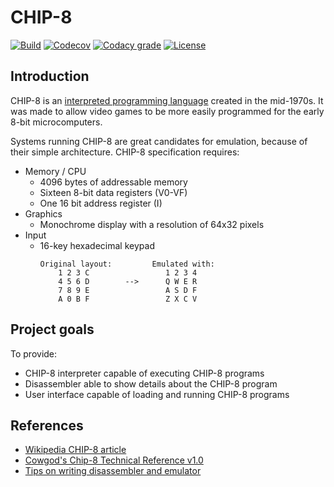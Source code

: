 # CHIP-8

[![Build](https://img.shields.io/appveyor/ci/kurtanr/Chip8.svg)](https://ci.appveyor.com/project/kurtanr/Chip8)
[![Codecov](https://img.shields.io/codecov/c/gh/kurtanr/Chip8)](https://codecov.io/gh/kurtanr/Chip8)
[![Codacy grade](https://img.shields.io/codacy/grade/150a141a27f940a4a3d8429f40d9d101)](https://app.codacy.com/app/kurtanr/Chip8)
[![License](https://img.shields.io/github/license/kurtanr/Chip8.svg)](https://github.com/kurtanr/Chip8/blob/master/LICENSE)

## Introduction

CHIP-8 is an [interpreted programming language](https://en.wikipedia.org/wiki/Interpreted_language) created in the mid-1970s. It was made to allow video games to be more easily programmed for the early 8-bit microcomputers.

Systems running CHIP-8 are great candidates for emulation, because of their simple architecture. CHIP-8 specification requires:

-   Memory / CPU
    -   4096 bytes of addressable memory
    -   Sixteen 8-bit data registers (V0-VF)
    -   One 16 bit address register (I)
-   Graphics
    -   Monochrome display with a resolution of 64x32 pixels
-   Input
    -   16-key hexadecimal keypad
        ```
        Original layout:         Emulated with:
            1 2 3 C                 1 2 3 4
            4 5 6 D        -->      Q W E R
            7 8 9 E                 A S D F
            A 0 B F                 Z X C V
        ```

## Project goals

To provide:

-   CHIP-8 interpreter capable of executing CHIP-8 programs
-   Disassembler able to show details about the CHIP-8 program
-   User interface capable of loading and running CHIP-8 programs

## References

-   [Wikipedia CHIP-8 article](https://en.wikipedia.org/wiki/CHIP-8)
-   [Cowgod's Chip-8 Technical Reference v1.0](http://devernay.free.fr/hacks/chip8/C8TECH10.HTM)
-   [Tips on writing disassembler and emulator](http://www.emulator101.com/introduction-to-chip-8.html)
